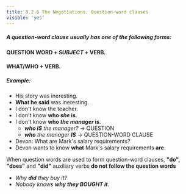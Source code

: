 ```yaml
---
title: 8.2.6 The Negotiations. Question-word clauses
visible: 'yes'
---
```


##### A question-word clause usually has one of the following forms:

#### QUESTION WORD + _SUBJECT_ + VERB.

#### WHAT/WHO + VERB.


##### Example:  
  - His story was ineresting.
  - **What he said** was ineresting.
  - I don't know the teacher.
  - I don't know **who _she_ is**.
  - I don't know **who _the manager_ is**.
    - _**who IS** the manager?_  -> QUESTION
    - _**who** the manager **IS**_  -> QUESTION-WORD CLAUSE
  - Devon: What are Mark's salary requirements?
  - Devon wants to know **what** Mark's salary requirements **are**.        

When question words are used to form question-word clauses, **"do", "does"** and **"did"** auxiliary verbs **do not follow the question words** 
- _Why **did** they buy it?_            
- _Nobody knows **why they BOUGHT it**._
